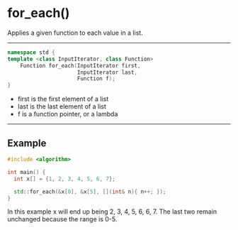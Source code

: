 # for_each()
Applies a given function to each value in a list.

---
```cpp
namespace std {
template <class InputIterator, class Function> 
    Function for_each(InputIterator first, 
                      InputIterator last, 
                      Function f);
}
```
- first is the first element of a list
- last is the last element of a list
- f is a function pointer, or a lambda

---
## Example
```cpp
#include <algorithm>

int main() {
  int x[] = {1, 2, 3, 4, 5, 6, 7};

  std::for_each(&x[0], &x[5], [](int& n){ n++; });
}
```
In this example x will end up being 2, 3, 4, 5, 6, 6, 7. The last two remain unchanged because the range is 0-5.

